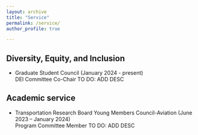 ```yaml
---
layout: archive
title: "Service"
permalink: /service/
author_profile: true

---
```


## Diversity, Equity, and Inclusion

- Graduate Student Council (January 2024 - present) \
DEI Committee Co-Chair
TO DO: ADD DESC

## Academic service

- Transportation Research Board Young Members Council-Aviation (June 2023 – January 2024) \
Program Committee Member
TO DO: ADD DESC

